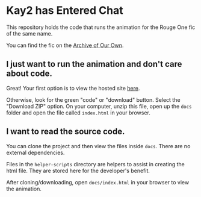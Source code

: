 # Kay2 has Entered Chat

This repository holds the code that runs the animation for the Rouge One fic of the same name.

You can find the fic on the [Archive of Our Own](https://archiveofourown.org/works/26006056). 


## I just want to run the animation and don't care about code.

Great! Your first option is to view the hosted site [here](https://justoakleaf.github.io/kay2-has-entered-chat/index.html).

Otherwise, look for the green "code" or "download" button. Select the "Download ZIP" option. On your computer, unzip this file, open up the `docs` folder and open the file called `index.html` in your browser.

## I want to read the source code.

You can clone the project and then view the files inside `docs`. There are no external dependencies.

Files in the `helper-scripts` directory are helpers to assist in creating the html file. They are stored here for the developer's benefit.

After cloning/downloading, open `docs/index.html` in your browser to view the animation.
